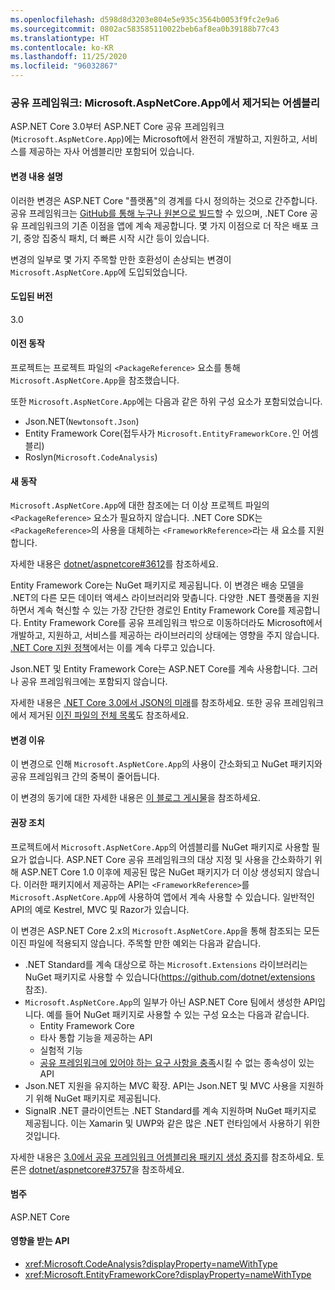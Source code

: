 ```yaml
---
ms.openlocfilehash: d598d8d3203e804e5e935c3564b0053f9fc2e9a6
ms.sourcegitcommit: 0802ac583585110022beb6af8ea0b39188b77c43
ms.translationtype: HT
ms.contentlocale: ko-KR
ms.lasthandoff: 11/25/2020
ms.locfileid: "96032867"
---
```

### <a name="shared-framework-assemblies-removed-from-microsoftaspnetcoreapp"></a>공유 프레임워크: Microsoft.AspNetCore.App에서 제거되는 어셈블리

ASP.NET Core 3.0부터 ASP.NET Core 공유 프레임워크(`Microsoft.AspNetCore.App`)에는 Microsoft에서 완전히 개발하고, 지원하고, 서비스를 제공하는 자사 어셈블리만 포함되어 있습니다.

#### <a name="change-description"></a>변경 내용 설명

이러한 변경은 ASP.NET Core "플랫폼"의 경계를 다시 정의하는 것으로 간주합니다. 공유 프레임워크는 [GitHub를 통해 누구나 원본으로 빌드](https://github.com/dotnet/source-build)할 수 있으며, .NET Core 공유 프레임워크의 기존 이점을 앱에 계속 제공합니다. 몇 가지 이점으로 더 작은 배포 크기, 중앙 집중식 패치, 더 빠른 시작 시간 등이 있습니다.

변경의 일부로 몇 가지 주목할 만한 호환성이 손상되는 변경이 `Microsoft.AspNetCore.App`에 도입되었습니다.

#### <a name="version-introduced"></a>도입된 버전

3.0

#### <a name="old-behavior"></a>이전 동작

프로젝트는 프로젝트 파일의 `<PackageReference>` 요소를 통해 `Microsoft.AspNetCore.App`을 참조했습니다.

또한 `Microsoft.AspNetCore.App`에는 다음과 같은 하위 구성 요소가 포함되었습니다.

- Json.NET(`Newtonsoft.Json`)
- Entity Framework Core(접두사가 `Microsoft.EntityFrameworkCore.`인 어셈블리)
- Roslyn(`Microsoft.CodeAnalysis`)

#### <a name="new-behavior"></a>새 동작

`Microsoft.AspNetCore.App`에 대한 참조에는 더 이상 프로젝트 파일의 `<PackageReference>` 요소가 필요하지 않습니다. .NET Core SDK는 `<PackageReference>`의 사용을 대체하는 `<FrameworkReference>`라는 새 요소를 지원합니다.

자세한 내용은 [dotnet/aspnetcore#3612](https://github.com/dotnet/aspnetcore/issues/3612)를 참조하세요.

Entity Framework Core는 NuGet 패키지로 제공됩니다. 이 변경은 배송 모델을 .NET의 다른 모든 데이터 액세스 라이브러리와 맞춥니다. 다양한 .NET 플랫폼을 지원하면서 계속 혁신할 수 있는 가장 간단한 경로인 Entity Framework Core를 제공합니다. Entity Framework Core를 공유 프레임워크 밖으로 이동하더라도 Microsoft에서 개발하고, 지원하고, 서비스를 제공하는 라이브러리의 상태에는 영향을 주지 않습니다. [.NET Core 지원 정책](https://dotnet.microsoft.com/platform/support/policy/dotnet-core)에서는 이를 계속 다루고 있습니다.

Json.NET 및 Entity Framework Core는 ASP.NET Core를 계속 사용합니다. 그러나 공유 프레임워크에는 포함되지 않습니다.

자세한 내용은 [.NET Core 3.0에서 JSON의 미래](https://github.com/dotnet/announcements/issues/90)를 참조하세요. 또한 공유 프레임워크에서 제거된 [이진 파일의 전체 목록](https://github.com/dotnet/aspnetcore/issues/3755)도 참조하세요.

#### <a name="reason-for-change"></a>변경 이유

이 변경으로 인해 `Microsoft.AspNetCore.App`의 사용이 간소화되고 NuGet 패키지와 공유 프레임워크 간의 중복이 줄어듭니다.

이 변경의 동기에 대한 자세한 내용은 [이 블로그 게시물](https://devblogs.microsoft.com/aspnet/a-first-look-at-changes-coming-in-asp-net-core-3-0/)을 참조하세요.

#### <a name="recommended-action"></a>권장 조치

프로젝트에서 `Microsoft.AspNetCore.App`의 어셈블리를 NuGet 패키지로 사용할 필요가 없습니다. ASP.NET Core 공유 프레임워크의 대상 지정 및 사용을 간소화하기 위해 ASP.NET Core 1.0 이후에 제공된 많은 NuGet 패키지가 더 이상 생성되지 않습니다. 이러한 패키지에서 제공하는 API는 `<FrameworkReference>`를 `Microsoft.AspNetCore.App`에 사용하여 앱에서 계속 사용할 수 있습니다. 일반적인 API의 예로 Kestrel, MVC 및 Razor가 있습니다.

이 변경은 ASP.NET Core 2.x의 `Microsoft.AspNetCore.App`을 통해 참조되는 모든 이진 파일에 적용되지 않습니다. 주목할 만한 예외는 다음과 같습니다.

- .NET Standard를 계속 대상으로 하는 `Microsoft.Extensions` 라이브러리는 NuGet 패키지로 사용할 수 있습니다(<https://github.com/dotnet/extensions> 참조).
- `Microsoft.AspNetCore.App`의 일부가 아닌 ASP.NET Core 팀에서 생성한 API입니다. 예를 들어 NuGet 패키지로 사용할 수 있는 구성 요소는 다음과 같습니다.
  - Entity Framework Core
  - 타사 통합 기능을 제공하는 API
  - 실험적 기능
  - [공유 프레임워크에 있어야 하는 요구 사항을 충족](https://github.com/dotnet/aspnetcore/blob/4e44e5bcbedd961cc0d4f6b846699c7c494f5597/docs/SharedFramework.md)시킬 수 없는 종속성이 있는 API
- Json.NET 지원을 유지하는 MVC 확장. API는 Json.NET 및 MVC 사용을 지원하기 위해 NuGet 패키지로 제공됩니다.
- SignalR .NET 클라이언트는 .NET Standard를 계속 지원하며 NuGet 패키지로 제공됩니다. 이는 Xamarin 및 UWP와 같은 많은 .NET 런타임에서 사용하기 위한 것입니다.

자세한 내용은 [3.0에서 공유 프레임워크 어셈블리용 패키지 생성 중지](https://github.com/dotnet/aspnetcore/issues/3756)를 참조하세요. 토론은 [dotnet/aspnetcore#3757](https://github.com/dotnet/aspnetcore/issues/3757)을 참조하세요.

#### <a name="category"></a>범주

ASP.NET Core

#### <a name="affected-apis"></a>영향을 받는 API

- <xref:Microsoft.CodeAnalysis?displayProperty=nameWithType>
- <xref:Microsoft.EntityFrameworkCore?displayProperty=nameWithType>

<!--

#### Affected APIs

- `N:Microsoft.CodeAnalysis`
- `N:Microsoft.EntityFrameworkCore`

-->
